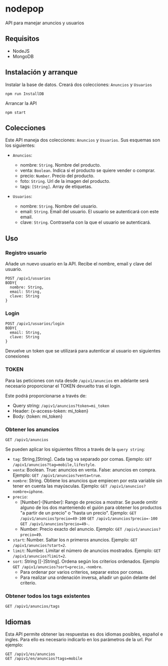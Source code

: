 # nodepop
API para manejar anuncios y usuarios

## Requisitos
- NodeJS
- MongoDB

## Instalación y arranque

Instalar la base de datos. Creará dos colecciones: `Anuncios` y `Usuarios`
```
npm run InstallDB
```

Arrancar la API
```
npm start
```
## Colecciones
Este API maneja dos colecciones: `Anuncios` y `Usuarios`. Sus esquemas son los siguientes:

- `Anuncios`:
  - nombre: `String`. Nombre del producto.
  - venta: `Boolean`. Indica si el producto se quiere vender o comprar.
  - precio: `Number`. Precio del producto.
  - foto: `String`. Url de la imagen del producto.
  - tags: `[String]`. Array de etiquetas.

- `Usuarios`:
  - nombre: `String`. Nombre del usuario.
  - email: `String`. Email del usuario. El usuario se autenticará con este email.
  - clave: `String`. Contraseña con la que el usuario se autenticará.
  
## Uso

### Registro usuario
Añade un nuevo usuario en la API. Recibe el nombre, email y clave del usuario.
```
POST /apiv1/usuarios
BODY{
  nombre: String,
  email: String,
  clave: String
}
```

### Login
```
POST /apiv1/usuarios/login
BODY{
  email: String,
  clave: String
}
```
Devuelve un token que se utilizará para autenticar al usuario en siguientes conexiones

### TOKEN
Para las peticiones con ruta desde `/apiv1/anuncios` en adelante será necesario proporcionar el TOKEN devuelto tras el login.

Este podrá proporcionarse a través de:
- Query string: `/apiv1/anuncios?token=mi_token`
- Header: {x-access-token: mi_token}
- Body: {token: mi_token}

### Obtener los anuncios
```
GET /apiv1/anuncios
```
Se pueden aplicar los siguientes filtros a través de la `query string`:
- `tag`: String,[String]. Cada tag va separado por comas. Ejemplo: `GET /apiv1/anuncios?tag=mobile,lifestyle`.
- `venta`: Boolean. True: anuncios en venta. False: anuncios en compra. Ejemplo: `GET /apiv1/anuncios?venta=true`.
- `nombre`: String. Obtiene los anuncios que empiecen por esta variable sin tener en cuenta las mayúsculas. Ejemplo: `GET /apiv1/anuncios?nombre=iphone`.
- `precio`:
  - [Number]-[Number]: Rango de precios a mostrar. Se puede omitir alguno de los dos manteniendo el guión para obtener los productos "a partir de un precio" o "hasta un precio". Ejemplo: `GET /apiv1/anuncios?precio=49-100` `GET /apiv1/anuncios?precio=-100` `GET /apiv1/anuncios?precio=49-`.
  - Number: Precio exacto del anuncio. Ejemplo: `GET /apiv1/anuncios?precio=49`.
- `start`: Number. Saltar los n primeros anuncios. Ejemplo: `GET /apiv1/anuncios?start=2`.
- `limit`: Number. Limitar el número de anuncios mostrados. Ejemplo: `GET /apiv1/anuncios?limit=2`.
- `sort`: String [[-]String]. Ordena según los criterios ordenados. Ejemplo `GET /apiv1/anuncios?sort=precio,-nombre`.
  - Para ordenar por varios criterios, separar estos por comas.
  - Para realizar una ordenación inversa, añadir un guión delante del criterio.

### Obtener todos los tags existentes
```
GET /apiv1/anuncios/tags
```

## Idiomas
Esta API permite obtener las respuestas es dos idiomas posibles, español e ingles. Para ello es necesario indicarlo en los parámetros de la url. Por ejemplo:
```
GET /apiv1/es/anuncios
GET /apiv1/en/anuncios?tags=mobile
```
